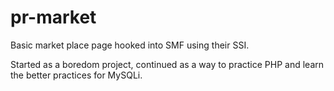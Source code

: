 # pr-market
Basic market place page hooked into SMF using their SSI.

Started as a boredom project, continued as a way to practice PHP and learn the better practices for MySQLi.

